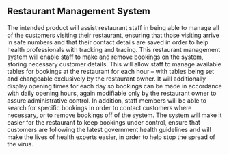 ## Restaurant Management System

The intended product will assist restaurant staff in being able to manage all of the customers visiting their restaurant, ensuring that those visiting arrive in safe numbers and that their contact details are saved in order to help health professionals with tracking and tracing. This restaurant management system will enable staff to make and remove bookings on the system, storing necessary customer details. This will allow staff to manage available tables for bookings at the restaurant for each hour – with tables being set and changeable exclusively by the restaurant owner. It will additionally display opening times for each day so bookings can be made in accordance with daily opening hours, again modifiable only by the restaurant owner to assure administrative control. In addition, staff members will be able to search for specific bookings in order to contact customers where necessary, or to remove bookings off of the system. The system will make it easier for the restaurant to keep bookings under control, ensure that customers are following the latest government health guidelines and will make the lives of health experts easier, in order to help stop the spread of the virus.
